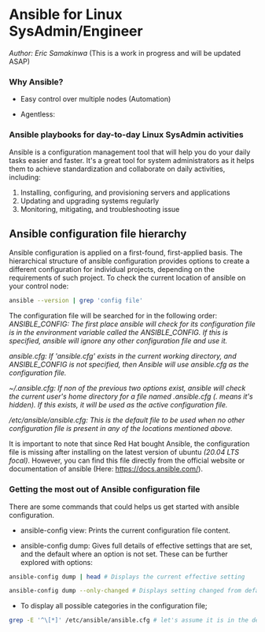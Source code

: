 # Ansible for Linux SysAdmin/Engineer
*Author:* *Eric Samakinwa* (This is a work in progress and will be updated ASAP)

### Why Ansible?
* Easy control over multiple nodes (Automation)

* Agentless: 

### Ansible playbooks for day-to-day Linux SysAdmin activities
Ansible is a configuration management tool that will help you do your daily tasks easier and faster. It's a great tool for system administrators as it helps them to achieve standardization and collaborate on daily activities, including:

1. Installing, configuring, and provisioning servers and applications
2. Updating and upgrading systems regularly
3. Monitoring, mitigating, and troubleshooting issue

## Ansible configuration file hierarchy
Ansible configuration is applied on a first-found, first-applied basis. The hierarchical structure of ansible configuration provides options to create a different configuration for individual projects, depending on the requirements of such project. To check the current location of ansible on your control node: 
```bash
ansible --version | grep 'config file'
```
The configuration file will be searched for in the following order:
*ANSIBLE_CONFIG: The first place ansible will check for its configuration file is in the environment variable called the ANSIBLE_CONFIG. If this is specified, ansible will ignore any other configuration file and use it.*

*ansible.cfg: If 'ansible.cfg' exists in the current working directory, and ANSIBLE_CONFIG is not specified, then Ansible will use ansible.cfg as the configuration file.*

*~/.ansible.cfg: If non of the previous two options exist, ansible will check the current user's home directory for a file named .ansible.cfg (. means it's hidden). If this exists, it will be used as the active configuration file.*

*/etc/ansible/ansible.cfg: This is the default file to be used when no other configuration file is present in any of the locations mentioned above.*

It is important to note that since Red Hat bought Ansible, the configuration file is missing after installing on the latest version of ubuntu *(20.04 LTS focal)*. However, you can find this file directly from the official website or documentation of ansible (Here: https://docs.ansible.com/).

### Getting the most out of Ansible configuration file
There are some commands that could helps us get started with ansible configuration.

* ansible-config view: Prints the current configuration file content.

* ansible-config dump: Gives full details of effective settings that are set, and the default where an option is not set. These can be further explored with options:
```bash
ansible-config dump | head # Displays the current effective setting  
```

```bash
ansible-config dump --only-changed # Displays setting changed from default
```

* To display all possible categories in the configuration file;
```bash
grep -E '^\[*]' /etc/ansible/ansible.cfg # let's assume it is in the default location
```
